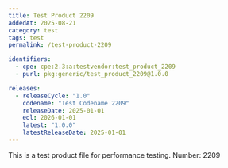 ```yaml
---
title: Test Product 2209
addedAt: 2025-08-21
category: test
tags: test
permalink: /test-product-2209

identifiers:
  - cpe: cpe:2.3:a:testvendor:test_product_2209
  - purl: pkg:generic/test_product_2209@1.0.0

releases:
  - releaseCycle: "1.0"
    codename: "Test Codename 2209"
    releaseDate: 2025-01-01
    eol: 2026-01-01
    latest: "1.0.0"
    latestReleaseDate: 2025-01-01
---
```


This is a test product file for performance testing. Number: 2209
